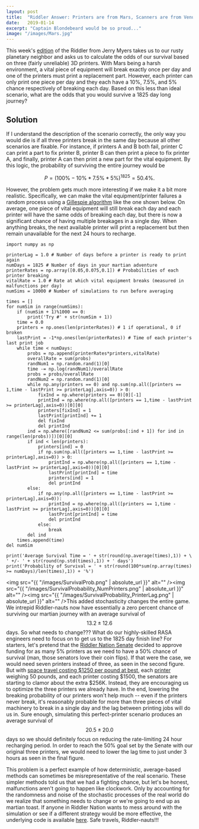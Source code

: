 ```yaml
---
layout: post
title:  "Riddler Answer: Printers are from Mars, Scanners are from Venus"
date:   2019-01-14
excerpt: "Captain Blondebeard would be so proud..."
image: "/images/Mars.jpg"
---
```


<head>
<meta name="twitter:card" content="summary_large_image">
<meta name="twitter:creator" content="@tefirman51">
<meta name="twitter:site" content="@tefirman51">
<meta name="twitter:title" content="Riddler Answer: Printers are from Mars, Scanners are from Venus">
<meta name="twitter:description" content="Captain Blondebeard would be so proud...">
<meta name="twitter:image:src" content="https://tefirman.github.io/images/Mars.jpg">
<meta name="twitter:image:width" content="280">
<meta name="twitter:image:height" content="150">
</head>

<script src='https://cdnjs.cloudflare.com/ajax/libs/mathjax/2.7.5/MathJax.js?config=TeX-MML-AM_CHTML' async></script>

This week's <a href="https://fivethirtyeight.com/features/in-space-no-one-can-hear-your-3d-printer-die/">edition</a> of the Riddler from Jerry Myers takes us to our rusty planetary neighbor and asks us to calculate the odds of our survival based on three (fairly unreliable) 3D printers. With Mars being a harsh environment, a vital piece of equipment will break exactly once per day and one of the printers must print a replacement part. However, each printer can only print one piece per day and they each have a 10%, 7.5%, and 5% chance respectively of breaking each day. Based on this less than ideal scenario, what are the odds that you would survive a 1825 day long journey?

## Solution

If I understand the description of the scenario correctly, the only way you would die is if all three printers break in the same day because all other scenarios are fixable. For instance, if printers A and B both fail, printer C can print a part to fix printer B, printer B can then print a piece to fix printer A, and finally, printer A can then print a new part for the vital equipment. By this logic, the probability of surviving the entire journey would be

$$P = (100\% - 10\% * 7.5\% * 5\%)^{1825} = 50.4\%.$$

However, the problem gets much more interesting if we make it a bit more realistic. Specifically, we can make the vital equipment/printer failures a random process using a <a href="https://en.wikipedia.org/wiki/Gillespie_algorithm">Gillespie algorithm</a> like the one shown below. On average, one piece of vital equipment will still break each day and each printer will have the same odds of breaking each day, but there is now a significant chance of having multiple breakages in a single day. When anything breaks, the next available printer will print a replacement but then remain unavailable for the next 24 hours to recharge.

<pre><code>import numpy as np

printerLag = 1.0 # Number of days before a printer is ready to print again
numDays = 1825 # Number of days in your martian adventure
printerRates = np.array([0.05,0.075,0.1]) # Probabilities of each printer breaking
vitalRate = 1.0 # Rate at which vital equipment breaks (measured in malfunctions per day)
numSims = 10000 # Number of simulations to run before averaging

times = []
for numSim in range(numSims):
    if (numSim + 1)%1000 == 0:
        print('Try #' + str(numSim + 1))
    time = 0.0
    printers = np.ones(len(printerRates)) # 1 if operational, 0 if broken
    lastPrint = -1*np.ones(len(printerRates)) # Time of each printer's last print job
    while time < numDays:
        probs = np.append(printerRates*printers,vitalRate)
        overallRate = sum(probs)
        randNum1 = np.random.rand(1)[0]
        time -= np.log(randNum1)/overallRate
        probs = probs/overallRate
        randNum2 = np.random.rand(1)[0]
        while np.any(printers == 0) and np.sum(np.all([printers == 1,time - lastPrint >= printerLag],axis=0)) > 0:
            fixInd = np.where(printers == 0)[0][-1]
            printInd = np.where(np.all([printers == 1,time - lastPrint >= printerLag],axis=0))[0][0]
            printers[fixInd] = 1
            lastPrint[printInd] += 1
            del fixInd
            del printInd
        ind = np.where([randNum2 <= sum(probs[:ind + 1]) for ind in range(len(probs))])[0][0]
        if ind < len(printers):
            printers[ind] = 0
            if np.sum(np.all([printers == 1,time - lastPrint >= printerLag],axis=0)) > 0:
                printInd = np.where(np.all([printers == 1,time - lastPrint >= printerLag],axis=0))[0][0]
                lastPrint[printInd] = time
                printers[ind] = 1
                del printInd
        else:
            if np.any(np.all([printers == 1,time - lastPrint >= printerLag],axis=0)):
                printInd = np.where(np.all([printers == 1,time - lastPrint >= printerLag],axis=0))[0][0]
                lastPrint[printInd] = time
                del printInd
            else:
                break
        del ind
    times.append(time)
del numSim

print('Average Survival Time = ' + str(round(np.average(times),1)) + \
' +/- ' + str(round(np.std(times),1)) + ' days')
print('Probability of Survival = ' + str(round(100*sum(np.array(times) >= numDays)/len(times),1)) + '%')
</code></pre>

<span class="image right"><img src="{{ "/images/SurvivalProb.png" | absolute_url }}" alt="" /><img src="{{ "/images/SurvivalProbability_NumPrinters.png" | absolute_url }}" alt="" /><img src="{{ "/images/SurvivalProbability_PrinterLag.png" | absolute_url }}" alt="" /></span>This added stochasticity changes the entire game. We intrepid Riddler-nauts now have essentially a zero percent chance of surviving our martian journey with an average survival of $$13.2 \pm 12.6$$ days. So what needs to change??? What do our highly-skilled RASA engineers need to focus on to get us to the 1825 day finish line? For starters, let's pretend that the <a href="https://fivethirtyeight.com/features/how-far-would-you-go-to-rig-a-coin-flip/">Riddler Nation Senate</a> decided to approve funding for as many 5% printers as we need to have a 50% chance of survival (man, those senators love their coin flips). If that were the case, we would need seven printers instead of three, as seen in the second figure. But with <a href="http://www.realclearfuture.com/articles/2017/06/01/elon_musk_is_still_the_king_of_low-cost_space_launch_111957.html">space travel costing $1250 per pound at best</a>, each <a href="https://www.homedepot.com/p/Dremel-Digilab-3D45-Advanced-Idea-Builder-3D-Printer-with-Built-In-WiFi-Guided-Leveling-and-RFID-Filament-Recognition-3D45-01/303720938?cm_mmc=Shopping%7CG%7CVF%7CD25T%7C25-9_PORTABLE+POWER%7CDREMEL%7CNA%7CVersa%7c71700000037187511%7c58700004135694341%7c92700034455553438&gclid=EAIaIQobChMIrqDZuYLv3wIVdx-tBh1yhQN-EAQYBCABEgKaqvD_BwE&gclsrc=aw.ds">printer</a> weighing 50 pounds, and each printer costing $1500, the senators are starting to clamor about the extra $256K. Instead, they are encouraging us to optimize the three printers we already have. In the end, lowering the breaking probability of our printers won't help much -- even if the printers never break, it's reasonably probable for more than three pieces of vital machinery to break in a single day and the lag between printing jobs will do us in. Sure enough, simulating this perfect-printer scenario produces an average survival of $$20.5 \pm 20.0$$ days so we should definitely focus on reducing the rate-limiting 24 hour recharging period. In order to reach the 50% goal set by the Senate with our original three printers, we would need to lower the lag time to just under 3 hours as seen in the final figure.

This problem is a perfect example of how deterministic, average-based methods can sometimes be misrepresentative of the real scenario. These simpler methods told us that we had a fighting chance, but let's be honest, malfunctions aren't going to happen like clockwork. Only by accounting for the randomness and noise of the stochastic processes of the real world do we realize that something needs to change or we're going to end up as martian toast. If anyone in Riddler Nation wants to mess around with the simulation or see if a different strategy would be more effective, the underlying code is available <a href="https://github.com/tefirman/RiddlerCode/blob/master/MartianPrinters.py">here</a>. Safe travels, Riddler-nauts!!!


